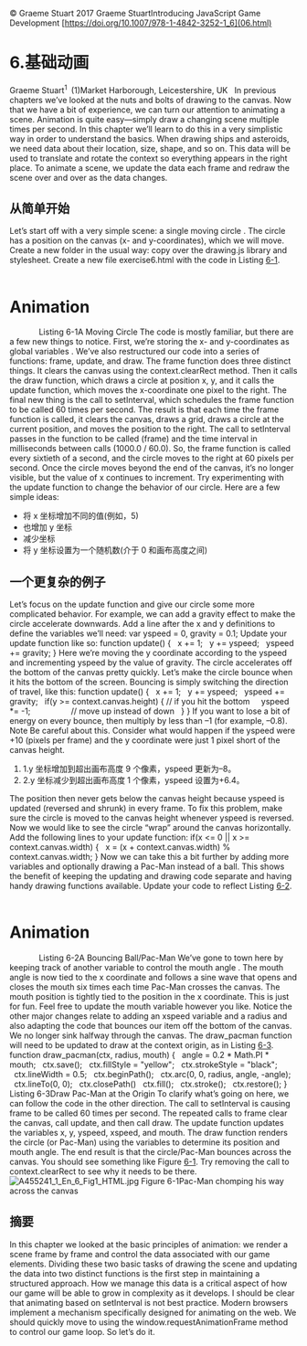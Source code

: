 © Graeme Stuart 2017 Graeme StuartIntroducing JavaScript Game Development [https://doi.org/10.1007/978-1-4842-3252-1_6](06.html)

# 6.基础动画

Graeme Stuart<sup class="calibre7">1 </sup> (1)Market Harborough, Leicestershire, UK   In previous chapters we’ve looked at the nuts and bolts of drawing to the canvas. Now that we have a bit of experience, we can turn our attention to animating a scene. Animation is quite easy—simply draw a changing scene multiple times per second. In this chapter we’ll learn to do this in a very simplistic way in order to understand the basics. When drawing ships and asteroids, we need data about their location, size, shape, and so on. This data will be used to translate and rotate the context so everything appears in the right place. To animate a scene, we update the data each frame and redraw the scene over and over as the data changes.

## 从简单开始

Let’s start off with a very simple scene: a single moving circle . The circle has a position on the canvas (x- and y-coordinates), which we will move. Create a new folder in the usual way: copy over the drawing.js library and stylesheet. Create a new file exercise6.html with the code in Listing [6-1](#Par4). <!doctype html> <html>   <head>     <title>Animation</title>     <link rel="stylesheet" href="styles.css">     <script src="drawing.js"></script>   </head>   <body>     <h1>Animation</h1>     <canvas id="asteroids" width="300" height="300"></canvas>     <script>       var context = document.getElementById("asteroids").getContext("2d");       context.strokeStyle = "white";       context.lineWidth = 1.5;       var x = 0, y = context.canvas.height / 2;       function frame() {         context.clearRect(0, 0, context.canvas.width, context.canvas.height);         draw(context);         update();       }       function update() {         x += 1;       }       function draw(ctx) {         draw_grid(ctx);         ctx.beginPath();         ctx.arc(x, y, 40, 0, 2 * Math.PI);         ctx.fill();         ctx.stroke();       }       setInterval(frame, 1000.0/60.0); // 60 fps     </script>   </body> </html> Listing 6-1A Moving Circle The code is mostly familiar, but there are a few new things to notice. First, we’re storing the x- and y-coordinates as global variables . We’ve also restructured our code into a series of functions: frame, update, and draw. The frame function does three distinct things. It clears the canvas using the context.clearRect method. Then it calls the draw function, which draws a circle at position x, y, and it calls the update function, which moves the x-coordinate one pixel to the right. The final new thing is the call to setInterval, which schedules the frame function to be called 60 times per second. The result is that each time the frame function is called, it clears the canvas, draws a grid, draws a circle at the current position, and moves the position to the right. The call to setInterval passes in the function to be called (frame) and the time interval in milliseconds between calls (1000.0 / 60.0). So, the frame function is called every sixtieth of a second, and the circle moves to the right at 60 pixels per second. Once the circle moves beyond the end of the canvas, it’s no longer visible, but the value of x continues to increment. Try experimenting with the update function to change the behavior of our circle. Here are a few simple ideas:

*   将 x 坐标增加不同的值(例如，5)
*   也增加 y 坐标
*   减少坐标
*   将 y 坐标设置为一个随机数(介于 0 和画布高度之间)

## 一个更复杂的例子

Let’s focus on the update function and give our circle some more complicated behavior. For example, we can add a gravity effect to make the circle accelerate downwards. Add a line after the x and y definitions to define the variables we’ll need: var yspeed = 0, gravity = 0.1; Update your update function like so: function update() {   x += 1;   y += yspeed;   yspeed += gravity; } Here we’re moving the y coordinate according to the yspeed and incrementing yspeed by the value of gravity. The circle accelerates off the bottom of the canvas pretty quickly. Let’s make the circle bounce when it hits the bottom of the screen. Bouncing is simply switching the direction of travel, like this: function update() {   x += 1;   y += yspeed;   yspeed += gravity;   if(y >= context.canvas.height) { // if you hit the bottom     yspeed *= -1;                  // move up instead of down   } } If you want to lose a bit of energy on every bounce, then multiply by less than –1 (for example, –0.8). Note Be careful about this. Consider what would happen if the yspeed were +10 (pixels per frame) and the y coordinate were just 1 pixel short of the canvas height.

1.  1.y 坐标增加到超出画布高度 9 个像素，yspeed 更新为–8。
2.  2.y 坐标减少到超出画布高度 1 个像素，yspeed 设置为+6.4。

The position then never gets below the canvas height because yspeed is updated (reversed and shrunk) in every frame. To fix this problem, make sure the circle is moved to the canvas height whenever yspeed is reversed. Now we would like to see the circle “wrap” around the canvas horizontally. Add the following lines to your update function: if(x <= 0 || x >= context.canvas.width) {   x = (x + context.canvas.width) % context.canvas.width; } Now we can take this a bit further by adding more variables and optionally drawing a Pac-Man instead of a ball. This shows the benefit of keeping the updating and drawing code separate and having handy drawing functions available. Update your code to reflect Listing [6-2](#Par29). <!doctype html> <html>   <head>     <title>Animation</title>     <link rel="stylesheet" href="styles.css">     <script src="drawing.js"></script>   </head>   <body>     <h1>Animation</h1>     <canvas id="asteroids" width="300" height="300"></canvas>     <script>       var context = document.getElementById("asteroids").getContext("2d");       context.strokeStyle = "white";       context.lineWidth = 1.5;       let x = 0, y = context.canvas.height / 5, radius = 20;       let xspeed = 1.5, yspeed = 0, gravity = 0.1;       let mouth = 0;       function frame() {         context.clearRect(0, 0, context.canvas.width, context.canvas.height);         draw(context);         update();       }       function update() {         x += xspeed;         y += yspeed;         yspeed += gravity;         if(y >= context.canvas.height - radius) {           y = context.canvas.height - radius; // add an extra radius           yspeed *= -0.6;                                // reverse and slow down           xspeed *= 0.95;                               // just slow down a bit         }         if(x <= 0 || x >= context.canvas.width) {           x = (x + context.canvas.width) % context.canvas.width;         }         mouth = Math.abs(Math.sin(6 * Math.PI * x / (context.canvas.width)));       }       function draw(ctx) {         draw_grid(ctx);         // draw a simple circle         ctx.beginPath();         ctx.arc(x, y, radius, 0, 2 * Math.PI);         ctx.fill();         ctx.stroke();         // or try this instead         // ctx.save();         // ctx.translate(x, y);         // draw_pacman(ctx, radius, mouth);         // ctx.restore();       }       setInterval(frame, 1000.0/60.0); // 60 fps     </script>   </body> </html> Listing 6-2A Bouncing Ball/Pac-Man We’ve gone to town here by keeping track of another variable to control the mouth angle . The mouth angle is now tied to the x coordinate and follows a sine wave that opens and closes the mouth six times each time Pac-Man crosses the canvas. The mouth position is tightly tied to the position in the x coordinate. This is just for fun. Feel free to update the mouth variable however you like. Notice the other major changes relate to adding an xspeed variable and a radius and also adapting the code that bounces our item off the bottom of the canvas. We no longer sink halfway through the canvas. The draw_pacman function will need to be updated to draw at the context origin, as in Listing [6-3](#Par33). function draw_pacman(ctx, radius, mouth) {   angle = 0.2 * Math.PI * mouth;   ctx.save();   ctx.fillStyle = "yellow";   ctx.strokeStyle = "black";   ctx.lineWidth = 0.5;   ctx.beginPath();   ctx.arc(0, 0, radius, angle, -angle);   ctx.lineTo(0, 0);   ctx.closePath()   ctx.fill();   ctx.stroke();   ctx.restore(); } Listing 6-3Draw Pac-Man at the Origin To clarify what’s going on here, we can follow the code in the other direction. The call to setInterval is causing frame to be called 60 times per second. The repeated calls to frame clear the canvas, call update, and then call draw. The update function updates the variables x, y, yspeed, xspeed, and mouth. The draw function renders the circle (or Pac-Man) using the variables to determine its position and mouth angle. The end result is that the circle/Pac-Man bounces across the canvas. You should see something like Figure [6-1](#Fig1). Try removing the call to context.clearRect to see why it needs to be there.![A455241_1_En_6_Fig1_HTML.jpg](img/A455241_1_En_6_Fig1_HTML.jpg) Figure 6-1Pac-Man chomping his way across the canvas

## 摘要

In this chapter we looked at the basic principles of animation: we render a scene frame by frame and control the data associated with our game elements. Dividing these two basic tasks of drawing the scene and updating the data into two distinct functions is the first step in maintaining a structured approach. How we manage this data is a critical aspect of how our game will be able to grow in complexity as it develops. I should be clear that animating based on setInterval is not best practice. Modern browsers implement a mechanism specifically designed for animating on the web. We should quickly move to using the window.requestAnimationFrame method to control our game loop. So let’s do it.